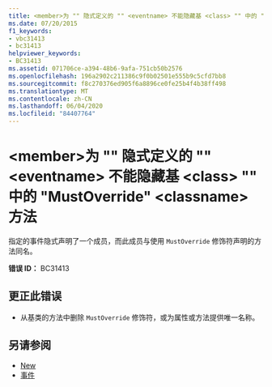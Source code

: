 ```yaml
---
title: <member>为 "" 隐式定义的 "" <eventname> 不能隐藏基 <class> "" 中的 "MustOverride" <classname> 方法
ms.date: 07/20/2015
f1_keywords:
- vbc31413
- bc31413
helpviewer_keywords:
- BC31413
ms.assetid: 071706ce-a394-48b6-9afa-751cb50b2576
ms.openlocfilehash: 196a2902c211386c9f0b02501e555b9c5cfd7bb8
ms.sourcegitcommit: f8c270376ed905f6a8896ce0fe25b4f4b38ff498
ms.translationtype: MT
ms.contentlocale: zh-CN
ms.lasthandoff: 06/04/2020
ms.locfileid: "84407764"
---
```

# <a name="member-implicitly-defined-for-eventname-cannot-shadow-a-mustoverride-method-in-the-base-class-classname"></a>\<member>为 "" 隐式定义的 "" \<eventname> 不能隐藏基 \<class> "" 中的 "MustOverride" \<classname> 方法
指定的事件隐式声明了一个成员，而此成员与使用 `MustOverride` 修饰符声明的方法同名。  
  
 **错误 ID：** BC31413  
  
## <a name="to-correct-this-error"></a>更正此错误  
  
- 从基类的方法中删除 `MustOverride` 修饰符，或为属性或方法提供唯一名称。  
  
## <a name="see-also"></a>另请参阅

- [New](../language-reference/modifiers/mustoverride.md)
- [事件](../programming-guide/language-features/events/index.md)

